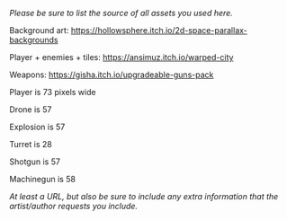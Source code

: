 *Please be sure to list the source of all assets you used here.*

Background art: https://hollowsphere.itch.io/2d-space-parallax-backgrounds

Player + enemies + tiles: https://ansimuz.itch.io/warped-city

Weapons: https://gisha.itch.io/upgradeable-guns-pack

Player is 73 pixels wide

Drone is 57 

Explosion is 57

Turret is 28

Shotgun is 57

Machinegun is 58


*At least a URL, but also be sure to include any extra information that the artist/author requests you include.*
